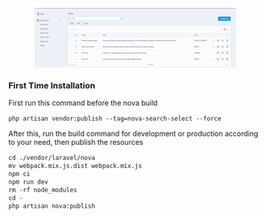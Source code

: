 <p align="center"><a href="https://github.com/resham57/Nova-Search-Select" target="_blank"><img src="https://raw.githubusercontent.com/resham57/Nova-Search-Select/main/guide.gif" width="400" alt="Info"></a></p>

### First Time Installation
First run this command before the nova build
```shell
php artisan vendor:publish --tag=nova-search-select --force
```

After this, run the build command for development or production according to your need, then publish the resources
```shell
cd ./vendor/laravel/nova
mv webpack.mix.js.dist webpack.mix.js
npm ci
npm run dev
rm -rf node_modules
cd -
php artisan nova:publish
```